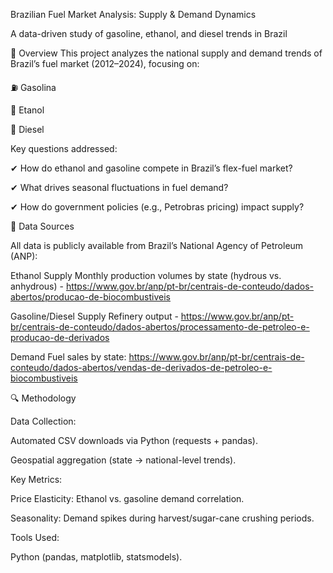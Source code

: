 Brazilian Fuel Market Analysis: Supply & Demand Dynamics

A data-driven study of gasoline, ethanol, and diesel trends in Brazil

📌 Overview
This project analyzes the national supply and demand trends of Brazil’s fuel market (2012–2024), focusing on:

⛽ Gasolina

🌱 Etanol

🚛 Diesel

Key questions addressed:

✔ How do ethanol and gasoline compete in Brazil’s flex-fuel market?

✔ What drives seasonal fluctuations in fuel demand?

✔ How do government policies (e.g., Petrobras pricing) impact supply?

📂 Data Sources

All data is publicly available from Brazil’s National Agency of Petroleum (ANP):

  Ethanol Supply	Monthly production volumes by state (hydrous vs. anhydrous) - https://www.gov.br/anp/pt-br/centrais-de-conteudo/dados-abertos/producao-de-biocombustiveis
  
  Gasoline/Diesel Supply Refinery output - https://www.gov.br/anp/pt-br/centrais-de-conteudo/dados-abertos/processamento-de-petroleo-e-producao-de-derivados
  
  Demand Fuel sales by state: https://www.gov.br/anp/pt-br/centrais-de-conteudo/dados-abertos/vendas-de-derivados-de-petroleo-e-biocombustiveis

🔍 Methodology

Data Collection:

Automated CSV downloads via Python (requests + pandas).

Geospatial aggregation (state → national-level trends).

Key Metrics:

Price Elasticity: Ethanol vs. gasoline demand correlation.

Seasonality: Demand spikes during harvest/sugar-cane crushing periods.

Tools Used:

Python (pandas, matplotlib, statsmodels).
